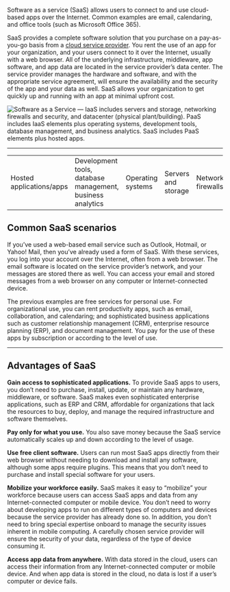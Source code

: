 Software as a service (SaaS) allows users to connect to and use cloud-based apps over the Internet. Common examples are email, calendaring, and office tools (such as Microsoft Office 365).

SaaS provides a complete software solution that you purchase on a pay-as-you-go basis from a [cloud service provider](https://azure.microsoft.com/en-au/resources/cloud-computing-dictionary/choosing-a-cloud-service-provider/). You rent the use of an app for your organization, and your users connect to it over the Internet, usually with a web browser. All of the underlying infrastructure, middleware, app software, and app data are located in the service provider’s data center. The service provider manages the hardware and software, and with the appropriate service agreement, will ensure the availability and the security of the app and your data as well. SaaS allows your organization to get quickly up and running with an app at minimal upfront cost.

![Software as a Service — IaaS includes servers and storage, networking firewalls and security, and datacenter (physical plant/building). PaaS includes IaaS elements plus operating systems, development tools, database management, and business analytics. SaaS includes PaaS elements plus hosted apps.](https://cdn-dynmedia-1.microsoft.com/is/image/microsoftcorp/what-is-saas_what-is-saas?scl=1)

---

|   |   |   |   |   |   |
|---|---|---|---|---|---|
|Hosted applications/apps|Development tools, database management, business analytics|Operating systems|Servers and storage|Networking firewalls/security|Data center physical plant/building|

## Common SaaS scenarios

If you’ve used a web-based email service such as Outlook, Hotmail, or Yahoo! Mail, then you’ve already used a form of SaaS. With these services, you log into your account over the Internet, often from a web browser. The email software is located on the service provider’s network, and your messages are stored there as well. You can access your email and stored messages from a web browser on any computer or Internet-connected device.

The previous examples are free services for personal use. For organizational use, you can rent productivity apps, such as email, collaboration, and calendaring; and sophisticated business applications such as customer relationship management (CRM), enterprise resource planning (ERP), and document management. You pay for the use of these apps by subscription or according to the level of use.

---

## Advantages of SaaS

**Gain access to sophisticated applications.** To provide SaaS apps to users, you don’t need to purchase, install, update, or maintain any hardware, middleware, or software. SaaS makes even sophisticated enterprise applications, such as ERP and CRM, affordable for organizations that lack the resources to buy, deploy, and manage the required infrastructure and software themselves.

**Pay only for what you use.** You also save money because the SaaS service automatically scales up and down according to the level of usage.

**Use free client software.** Users can run most SaaS apps directly from their web browser without needing to download and install any software, although some apps require plugins. This means that you don’t need to purchase and install special software for your users.

**Mobilize your workforce easily.** SaaS makes it easy to “mobilize” your workforce because users can access SaaS apps and data from any Internet-connected computer or mobile device. You don’t need to worry about developing apps to run on different types of computers and devices because the service provider has already done so. In addition, you don’t need to bring special expertise onboard to manage the security issues inherent in mobile computing. A carefully chosen service provider will ensure the security of your data, regardless of the type of device consuming it.

**Access app data from anywhere.** With data stored in the cloud, users can access their information from any Internet-connected computer or mobile device. And when app data is stored in the cloud, no data is lost if a user’s computer or device fails.